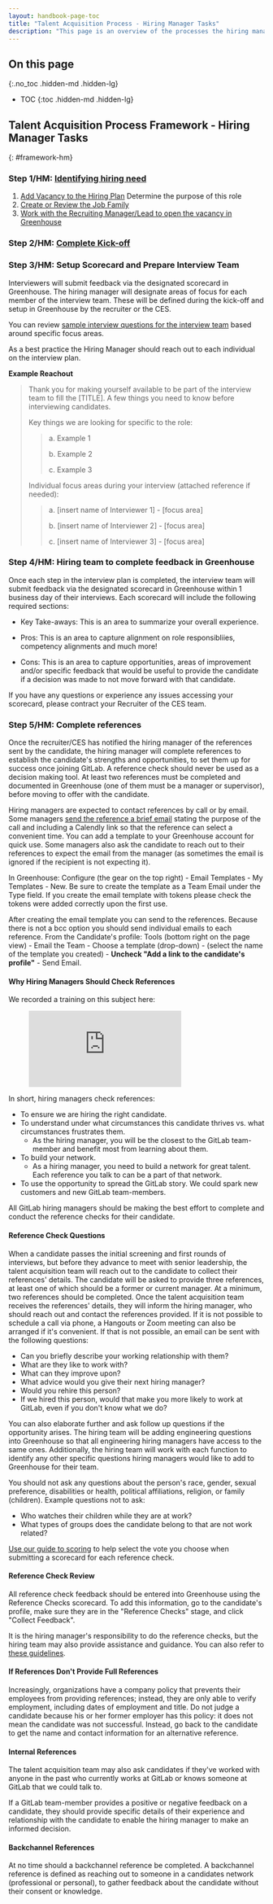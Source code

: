 ```yaml
---
layout: handbook-page-toc
title: "Talent Acquisition Process - Hiring Manager Tasks"
description: "This page is an overview of the processes the hiring manager is responsible for as a part of the requisition lifecycle."
---
```


## On this page
{:.no_toc .hidden-md .hidden-lg}

- TOC
{:toc .hidden-md .hidden-lg}

## Talent Acquisition Process Framework - Hiring Manager Tasks
{: #framework-hm}

### Step 1/HM: [Identifying hiring need](/handbook/hiring/talent-recruiting-framework/req-creation/#requisition-creation-process)

1. [Add Vacancy to the Hiring Plan](https://about.gitlab.com/handbook/hiring/talent-recruiting-framework/req-creation/#adding-vacancies-to-the-hiring-plan)
Determine the purpose of this role
1. [Create or Review the Job Family](https://about.gitlab.com/handbook/hiring/recruiting-framework/req-creation/#create-or-review-the-job-family)
1. [Work with the Recruiting Manager/Lead to open the vacancy in Greenhouse](https://about.gitlab.com/handbook/hiring/recruiting-framework/req-creation/#opening-vacancies-in-greenhouse)

### Step 2/HM: [Complete Kick-off](https://about.gitlab.com/handbook/hiring/talent-recruiting-framework/req-overview/#step-3-complete-kick-off-session-agree-on-priority-level--complete-a-sourcing-session)

### Step 3/HM: Setup Scorecard and Prepare Interview Team

Interviewers will submit feedback via the designated scorecard in Greenhouse. The hiring manager will designate areas of focus for each member of the interview team. These will be defined during the kick-off and setup in Greenhouse by the recruiter or the CES.

You can review [sample interview questions for the interview team](https://docs.google.com/document/d/1Eb7GUUH0b9wzf1WxuyKUYhpjP774VbO5sQWtiDZX-PM/edit) based around specific focus areas.

As a best practice the Hiring Manager should reach out to each individual on the interview plan.

**Example Reachout**

> Thank you for making yourself available to be part of the interview team to fill the [TITLE]. A few things you need to know before interviewing candidates.
>
> Key things we are looking for specific to the role:
> > a. Example 1
> >
> > b. Example 2
> >
> > c. Example 3
>
> Individual focus areas during your interview (attached reference if needed):
> > a. [insert name of Interviewer 1] - [focus area]
> >
> > b. [insert name of Interviewer 2] - [focus area]
> >
> > c. [insert name of Interviewer 3] - [focus area]

### Step 4/HM: Hiring team to complete feedback in Greenhouse

Once each step in the interview plan is completed, the interview team will submit feedback via the designated scorecard in Greenhouse within 1 business day of their interviews. Each scorecard will include the following required sections:

* Key Take-aways: This is an area to summarize your overall experience.

* Pros: This is an area to capture alignment on role responsibliies, competency alignments and much more!

* Cons: This is an area to capture opportunities, areas of improvement and/or specific feedback that would be useful to provide the candidate if a decision was made to not move forward with that candidate.

If you have any questions or experience any issues accessing your scorecard, please contract your Recruiter of the CES team.

### Step 5/HM: Complete references

Once the recruiter/CES has notified the hiring manager of the references sent by the candidate, the hiring manager will complete references to establish the candidate's strengths and opportunities, to set them up for success once joining GitLab. A reference check should never be used as a decision making tool. At least two references must be completed and documented in Greenhouse (one of them must be a manager or supervisor), before moving to offer with the candidate.

Hiring managers are expected to contact references by call or by email. Some managers [send the reference a brief email](https://gitlab.com/gitlab-com/people-group/hiring-processes/snippets/1933704) stating the purpose of the call and including a Calendly link so that the reference can select a convenient time. You can add a template to your Greenhouse account for quick use. Some managers also ask the candidate to reach out to their references to expect the email from the manager (as sometimes the email is ignored if the recipient is not expecting it).

In Greenhouse: Configure (the gear on the top right) - Email Templates - My Templates - New. Be sure to create the template as a Team Email under the Type field. If you create the email template with tokens please check the tokens were added correctly upon the first use.

After creating the email template you can send to the references. Because there is not a bcc option you should send individual emails to each reference. From the Candidate's profile: Tools (bottom right on the page view) - Email the Team - Choose a template (drop-down) - (select the name of the template you created) - **Uncheck "Add a link to the candidate's profile"** - Send Email.


#### Why Hiring Managers Should Check References

We recorded a training on this subject here:

<figure class="video_container">
  <iframe src="https://www.youtube.com/embed/8pdf_rRihcE" frameborder="0" allowfullscreen="true"> </iframe>
</figure>

In short, hiring managers check references:
 - To ensure we are hiring the right candidate.
 - To understand under what circumstances this candidate thrives vs. what circumstances frustrates them.
    - As the hiring manager, you will be the closest to the GitLab team-member and benefit most from learning about them.
 - To build your network.
    - As a hiring manager, you need to build a network for great talent.  Each reference you talk to can be a part of that network.
 - To use the opportunity to spread the GitLab story.  We could spark new customers and new GitLab team-members.

All GitLab hiring managers should be making the best effort to complete and conduct the reference checks for their candidate.

#### Reference Check Questions
When a candidate passes the initial screening and first rounds of interviews, but before they advance to meet with senior leadership, the talent acquisition team will reach out to the candidate to collect their references' details. The candidate will be asked to provide three references, at least one of which should be a former or current manager. At a minimum, two references should be completed. Once the talent acquisition team receives the references' details, they will inform the hiring manager, who should reach out and contact the references provided. If it is not possible to schedule a call via phone, a Hangouts or Zoom meeting can also be arranged if it's convenient. If that is not possible, an email can be sent with the following questions:

- Can you briefly describe your working relationship with them?
- What are they like to work with?
- What can they improve upon?
- What advice would you give their next hiring manager?
- Would you rehire this person?
- If we hired this person, would that make you more likely to work at GitLab, even if you don't know what we do?

You can also elaborate further and ask follow up questions if the opportunity arises. The hiring team will be adding engineering questions into Greenhouse so that all engineering hiring managers have access to the same ones. Additionally, the hiring team will work with each function to identify any other specific questions hiring managers would like to add to Greenhouse for their team.

You should not ask any questions about the person's race, gender, sexual preference, disabilities or health, political affiliations, religion, or family (children). Example questions not to ask:

- Who watches their children while they are at work?
- What types of groups does the candidate belong to that are not work related?

[Use our guide to scoring](https://about.gitlab.com/handbook/hiring/conducting-a-gitlab-interview/#all-divisions-but-engineering) to help select the vote you choose when submitting a scorecard for each reference check.

#### Reference Check Review
All reference check feedback should be entered into Greenhouse using the Reference Checks scorecard. To add this information, go to the candidate's profile, make sure they are in the "Reference Checks" stage, and click "Collect Feedback".

It is the hiring manager's responsibility to do the reference checks, but the hiring team may also provide assistance and guidance. You can also refer to [these guidelines](http://www.bothsidesofthetable.com/2014/04/06/how-to-make-better-reference-calls/).

#### If References Don't Provide Full References
Increasingly, organizations have a company policy that prevents their employees from providing references; instead, they are only able to verify employment, including dates of employment and title. Do not judge a candidate because his or her former employer has this policy: it does not mean the candidate was not successful. Instead, go back to the candidate to get the name and contact information for an alternative reference.

#### Internal References
The talent acquisition team may also ask candidates if they've worked with anyone in the past who currently works at GitLab or knows someone at GitLab that we could talk to.

If a GitLab team-member provides a positive or negative feedback on a candidate, they should provide specific details of their experience and relationship with the candidate to enable the hiring manager to make an informed decision.

#### Backchannel References

At no time should a backchannel reference be completed. A backchannel reference is defined as reaching out to someone in a candidates network (professional or personal), to gather feedback about the candidate without their consent or knowledge.
